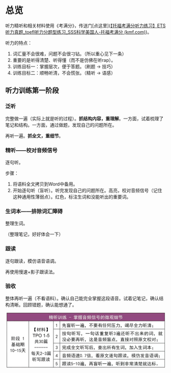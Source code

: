 # 总览



听力精听和相关材料使用《考满分》，传送门[点这里]([【托福考满分听力练习】ETS听力真题_toefl听力分题型练习_SSS科学美国人-托福考满分 (kmf.com)](https://toefl.kmf.com/practice/listening))。



听力的特点：

1. 词汇量不会很难，问题不会很刁钻。（所以重心见下一条）
2. 重要的是听得清楚、听得懂（而不是仿佛在听rap）。
3. 训练目标一：掌握层次，便于答题。（刷题 -> 技巧）
4. 训练目标二：顺畅听清，不会慌张。（精听 -> 语感）



## 听力训练第一阶段

### 泛听

完整做一遍（实际上就是听的过程）。**抓结构内容，重理解**。一方面，试着梳理了笔记和结构。一方面，通过做题，发现自己的问题所在。

再听一遍。**抓全文，重细节**。

### 精听——校对音频信号

逐句听。

步骤：

1. 将语料全文拷贝到Word中备用。
2. 开始逐句听（盲听）。听完发现自己的问题所在。高亮，校对音频信号（记住这种通用性薄弱点）。红色，标注生词和没能听出的重要词。

### 生词本——排除词汇障碍

整理生词。

（整理笔记，好好体会一下）

### 跟读

逐句跟读，模仿语音语调。

再使用慢速+影子跟读法。

### 验收

整体再听一遍（不看语料）。确认自己能完全掌握这段语音。试着记笔记，确认结构清晰。回顾错题，确认能想通了。

<img src="https://raw.githubusercontent.com/Zhu-Shatong/cloudimg/master/img/image-20230717164452474.png" alt="image-20230717164452474" style="zoom: 50%;" />
